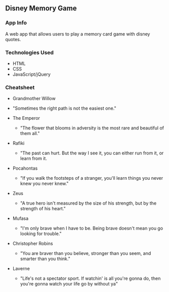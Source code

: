## Disney Memory Game

### App Info

A web app that allows users to play a memory card game with disney quotes.


### Technologies Used

- HTML
- CSS
- JavaScript/jQuery



### Cheatsheet


-  Grandmother Willow
  - "Sometimes the right path is not the easiest one."

- The Emperor
  - "The flower that blooms in adversity is the most rare and beautiful of them all."

- Rafiki
  - "The past can hurt. But the way I see it, you can either run from it, or learn from it.

- Pocahontas
  - "If you walk the footsteps of a stranger, you'll learn things you never knew you never knew."

- Zeus
  - "A true hero isn't measured by the size of his strength, but by the strength of his heart."

- Mufasa
  - "I'm only brave when I have to be. Being brave doesn't mean you go looking for trouble."

- Christopher Robins
  - "You are braver than you believe, stronger than you seem, and smarter than you think."

- Laverne
  - "Life's not a spectator sport. If watchin' is all you're gonna do, then you're gonna watch your life go by without ya"

